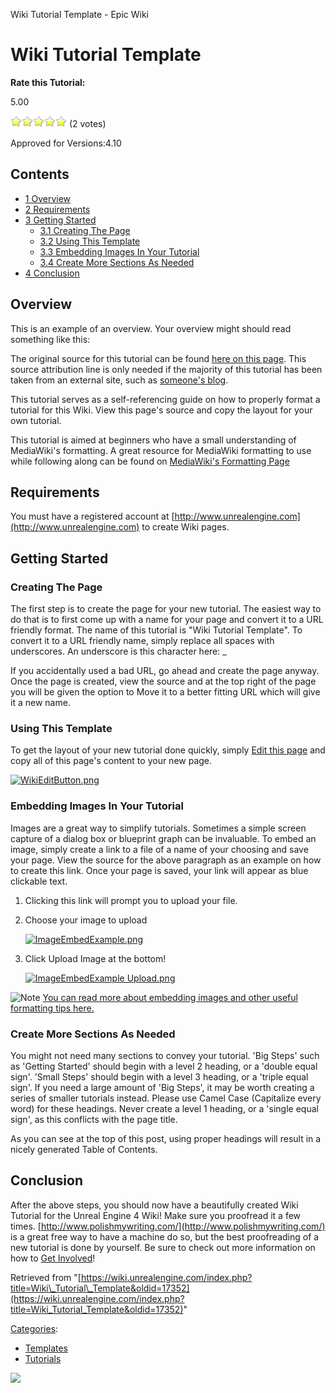 Wiki Tutorial Template - Epic Wiki                    

Wiki Tutorial Template
======================

**Rate this Tutorial:**

5.00

![](/extensions/VoteNY/images/star_on.gif)![](/extensions/VoteNY/images/star_on.gif)![](/extensions/VoteNY/images/star_on.gif)![](/extensions/VoteNY/images/star_on.gif)![](/extensions/VoteNY/images/star_on.gif) (2 votes)

Approved for Versions:4.10

Contents
--------

*   [1 Overview](#Overview)
*   [2 Requirements](#Requirements)
*   [3 Getting Started](#Getting_Started)
    *   [3.1 Creating The Page](#Creating_The_Page)
    *   [3.2 Using This Template](#Using_This_Template)
    *   [3.3 Embedding Images In Your Tutorial](#Embedding_Images_In_Your_Tutorial)
    *   [3.4 Create More Sections As Needed](#Create_More_Sections_As_Needed)
*   [4 Conclusion](#Conclusion)

Overview
--------

This is an example of an overview. Your overview might should read something like this:

The original source for this tutorial can be found [here on this page](https://wiki.unrealengine.com/index.php?title=Wiki_Tutorial_Template). This source attribution line is only needed if the majority of this tutorial has been taken from an external site, such as [someone's blog](http://www.allarsblog.com).

This tutorial serves as a self-referencing guide on how to properly format a tutorial for this Wiki. View this page's source and copy the layout for your own tutorial.

This tutorial is aimed at beginners who have a small understanding of MediaWiki's formatting. A great resource for MediaWiki formatting to use while following along can be found on [MediaWiki's Formatting Page](https://www.mediawiki.org/wiki/Help:Formatting)

Requirements
------------

You must have a registered account at [http://www.unrealengine.com](http://www.unrealengine.com) to create Wiki pages.

Getting Started
---------------

### Creating The Page

The first step is to create the page for your new tutorial. The easiest way to do that is to first come up with a name for your page and convert it to a URL friendly format. The name of this tutorial is "Wiki Tutorial Template". To convert it to a URL friendly name, simply replace all spaces with underscores. An underscore is this character here: \_

If you accidentally used a bad URL, go ahead and create the page anyway. Once the page is created, view the source and at the top right of the page you will be given the option to Move it to a better fitting URL which will give it a new name.

### Using This Template

To get the layout of your new tutorial done quickly, simply [Edit this page](https://wiki.unrealengine.com/index.php?title=Wiki_Tutorial_Template&action=edit) and copy all of this page's content to your new page.

[![WikiEditButton.png](https://d26ilriwvtzlb.cloudfront.net/b/bc/WikiEditButton.png)](/File:WikiEditButton.png)

### Embedding Images In Your Tutorial

Images are a great way to simplify tutorials. Sometimes a simple screen capture of a dialog box or blueprint graph can be invaluable. To embed an image, simply create a link to a file of a name of your choosing and save your page. View the source for the above paragraph as an example on how to create this link. Once your page is saved, your link will appear as blue clickable text.

1.  Clicking this link will prompt you to upload your file.
2.  Choose your image to upload
    
    [![ImageEmbedExample.png](https://d26ilriwvtzlb.cloudfront.net/0/0b/ImageEmbedExample.png)](/File:ImageEmbedExample.png)
    
3.  Click Upload Image at the bottom!
    
    [![ImageEmbedExample Upload.png](https://d26ilriwvtzlb.cloudfront.net/c/c1/ImageEmbedExample_Upload.png)](/File:ImageEmbedExample_Upload.png)
    

  

![Note](https://d26ilriwvtzlb.cloudfront.net/a/a5/Icon_template_note1.png) [You can read more about embedding images and other useful formatting tips here.](/Get_Involved "Get Involved")

### Create More Sections As Needed

You might not need many sections to convey your tutorial. 'Big Steps' such as 'Getting Started' should begin with a level 2 heading, or a 'double equal sign'. 'Small Steps' should begin with a level 3 heading, or a 'triple equal sign'. If you need a large amount of 'Big Steps', it may be worth creating a series of smaller tutorials instead. Please use Camel Case (Capitalize every word) for these headings. Never create a level 1 heading, or a 'single equal sign', as this conflicts with the page title.

As you can see at the top of this post, using proper headings will result in a nicely generated Table of Contents.

Conclusion
----------

After the above steps, you should now have a beautifully created Wiki Tutorial for the Unreal Engine 4 Wiki! Make sure you proofread it a few times. [http://www.polishmywriting.com/](http://www.polishmywriting.com/) is a great free way to have a machine do so, but the best proofreading of a new tutorial is done by yourself. Be sure to check out more information on how to [Get Involved](/Get_Involved "Get Involved")!

Retrieved from "[https://wiki.unrealengine.com/index.php?title=Wiki\_Tutorial\_Template&oldid=17352](https://wiki.unrealengine.com/index.php?title=Wiki_Tutorial_Template&oldid=17352)"

[Categories](/Special:Categories "Special:Categories"):

*   [Templates](/Category:Templates "Category:Templates")
*   [Tutorials](/Category:Tutorials "Category:Tutorials")

  ![](https://tracking.unrealengine.com/track.png)